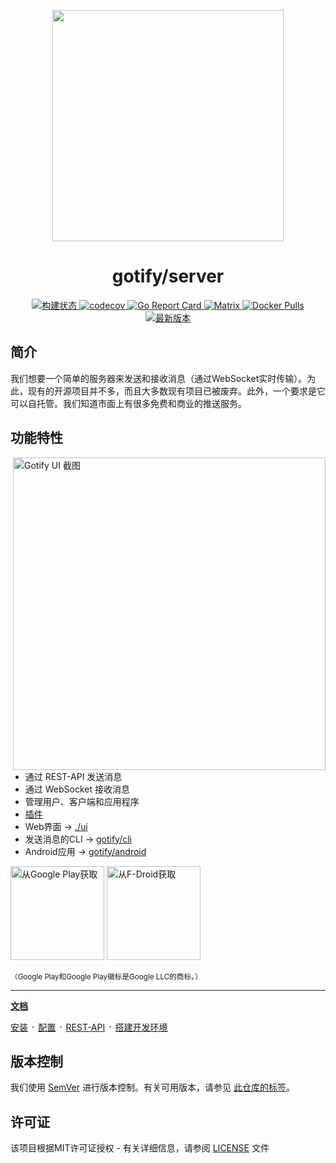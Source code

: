 <p align="center">
    <a href="https://github.com/gotify/logo">
        <img height="370px" src="https://edas-hz.oss-cn-hangzhou.aliyuncs.com/edas-apps/charts-store/gotify/image/gotify-logo.png" />
    </a>
</p>

<h1 align="center">gotify/server</h1>

<p align="center">
    <a href="https://github.com/gotify/server/actions?query=workflow%3Abuild">
        <img alt="构建状态" src="https://edas-hz.oss-cn-hangzhou.aliyuncs.com/edas-apps/charts-store/gotify/image/badge.svg">
    </a>
    <a href="https://codecov.io/gh/gotify/server">
        <img alt="codecov" src="https://edas-hz.oss-cn-hangzhou.aliyuncs.com/edas-apps/charts-store/gotify/image/badge.svg">
    </a>
    <a href="https://goreportcard.com/report/github.com/gotify/server">
        <img alt="Go Report Card" src="https://edas-hz.oss-cn-hangzhou.aliyuncs.com/edas-apps/charts-store/gotify/image/68747470733a2f2f676f7265706f7274636172642e636f6d2f62616467652f6769746875622e636f6d2f676f746966792f736572766572.svg">
    </a>
    <a href="https://matrix.to/#/#gotify:matrix.org">
        <img alt="Matrix" src="https://edas-hz.oss-cn-hangzhou.aliyuncs.com/edas-apps/charts-store/gotify/image/gotify_matrix.org.svg">
    </a>
    <a href="https://hub.docker.com/r/gotify/server">
        <img alt="Docker Pulls" src="https://edas-hz.oss-cn-hangzhou.aliyuncs.com/edas-apps/charts-store/gotify/image/server.svg">
    </a>
    <a href="https://github.com/gotify/server/releases/latest">
        <img alt="最新版本" src="https://edas-hz.oss-cn-hangzhou.aliyuncs.com/edas-apps/charts-store/gotify/image/server.svg">
    </a>
</p>

## 简介
我们想要一个简单的服务器来发送和接收消息（通过WebSocket实时传输）。为此，现有的开源项目并不多，而且大多数现有项目已被废弃。此外，一个要求是它可以自托管。我们知道市面上有很多免费和商业的推送服务。

## 功能特性

<img alt="Gotify UI 截图" src="https://edas-hz.oss-cn-hangzhou.aliyuncs.com/edas-apps/charts-store/gotify/image/ui.png" align="right" width="500px"/>

* 通过 REST-API 发送消息
* 通过 WebSocket 接收消息
* 管理用户、客户端和应用程序
* [插件](https://gotify.net/docs/plugin)
* Web界面 -> [./ui](ui)
* 发送消息的CLI -> [gotify/cli](https://github.com/gotify/cli)
* Android应用 -> [gotify/android](https://github.com/gotify/android)

[<img src="https://edas-hz.oss-cn-hangzhou.aliyuncs.com/edas-apps/charts-store/gotify/image/en_badge_web_generic.png" alt="从Google Play获取" width="150" />][playstore]
[<img src="https://f-droid.org/badge/get-it-on.png" alt="从F-Droid获取" width="150"/>][fdroid]

<sub>（Google Play和Google Play徽标是Google LLC的商标。）</sub>

---

**[文档](https://gotify.net/docs)**

[安装](https://gotify.net/docs/install) ᛫
[配置](https://gotify.net/docs/config) ᛫
[REST-API](https://gotify.net/api-docs) ᛫
[搭建开发环境](https://gotify.net/docs/dev-setup)

## 版本控制
我们使用 [SemVer](http://semver.org/) 进行版本控制。有关可用版本，请参见
[此仓库的标签](https://github.com/gotify/server/tags)。

## 许可证
该项目根据MIT许可证授权 - 有关详细信息，请参阅 [LICENSE](LICENSE) 文件

 [playstore]: https://play.google.com/store/apps/details?id=com.github.gotify
 [fdroid]: https://f-droid.org/de/packages/com.github.gotify/